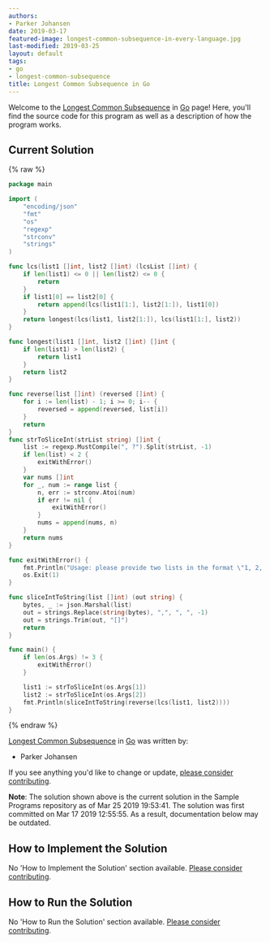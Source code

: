 ```yaml
---
authors:
- Parker Johansen
date: 2019-03-17
featured-image: longest-common-subsequence-in-every-language.jpg
last-modified: 2019-03-25
layout: default
tags:
- go
- longest-common-subsequence
title: Longest Common Subsequence in Go
---
```


Welcome to the [Longest Common Subsequence](https://sampleprograms.io/projects/longest-common-subsequence) in [Go](https://sampleprograms.io/languages/go) page! Here, you'll find the source code for this program as well as a description of how the program works.

## Current Solution

{% raw %}

```go
package main

import (
    "encoding/json"
    "fmt"
    "os"
    "regexp"
    "strconv"
    "strings"
)

func lcs(list1 []int, list2 []int) (lcsList []int) {
    if len(list1) <= 0 || len(list2) <= 0 {
        return
    }
    if list1[0] == list2[0] {
        return append(lcs(list1[1:], list2[1:]), list1[0])
    }
    return longest(lcs(list1, list2[1:]), lcs(list1[1:], list2))
}

func longest(list1 []int, list2 []int) []int {
    if len(list1) > len(list2) {
        return list1
    }
    return list2
}

func reverse(list []int) (reversed []int) {
    for i := len(list) - 1; i >= 0; i-- {
        reversed = append(reversed, list[i])
    }
    return
}
func strToSliceInt(strList string) []int {
    list := regexp.MustCompile(", ?").Split(strList, -1)
    if len(list) < 2 {
        exitWithError()
    }
    var nums []int
    for _, num := range list {
        n, err := strconv.Atoi(num)
        if err != nil {
            exitWithError()
        }
        nums = append(nums, n)
    }
    return nums
}

func exitWithError() {
    fmt.Println("Usage: please provide two lists in the format \"1, 2, 3, 4, 5\"")
    os.Exit(1)
}

func sliceIntToString(list []int) (out string) {
    bytes, _ := json.Marshal(list)
    out = strings.Replace(string(bytes), ",", ", ", -1)
    out = strings.Trim(out, "[]")
    return
}

func main() {
    if len(os.Args) != 3 {
        exitWithError()
    }

    list1 := strToSliceInt(os.Args[1])
    list2 := strToSliceInt(os.Args[2])
    fmt.Println(sliceIntToString(reverse(lcs(list1, list2))))
}
```

{% endraw %}

[Longest Common Subsequence](https://sampleprograms.io/projects/longest-common-subsequence) in [Go](https://sampleprograms.io/languages/go) was written by:

- Parker Johansen

If you see anything you'd like to change or update, [please consider contributing](https://github.com/TheRenegadeCoder/sample-programs).

**Note**: The solution shown above is the current solution in the Sample Programs repository as of Mar 25 2019 19:53:41. The solution was first committed on Mar 17 2019 12:55:55. As a result, documentation below may be outdated.

## How to Implement the Solution

No 'How to Implement the Solution' section available. [Please consider contributing](https://github.com/TheRenegadeCoder/sample-programs-website).

## How to Run the Solution

No 'How to Run the Solution' section available. [Please consider contributing](https://github.com/TheRenegadeCoder/sample-programs-website).